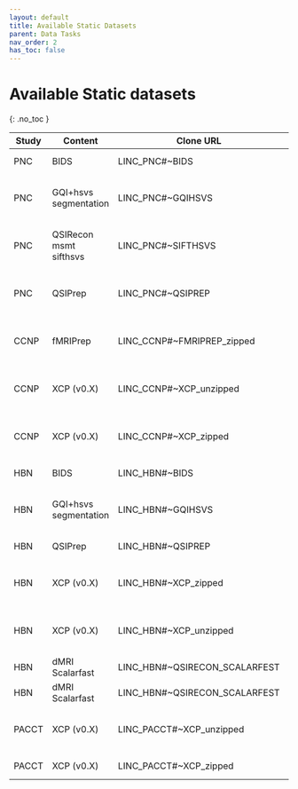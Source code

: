 ```yaml
---
layout: default
title: Available Static Datasets
parent: Data Tasks
nav_order: 2
has_toc: false
---
```


# Available Static datasets
{: .no_toc }

| Study | Content                | Clone URL                     | Format | Dataset ID                           |
| ----- | ---------------------- | ----------------------------- | ------ | ------------------------------------ |
| PNC   | BIDS                   | LINC_PNC#~BIDS                | Files  | Not yet transferred                  |
| PNC   | GQI+hsvs segmentation  | LINC_PNC#~GQIHSVS             | Files  | f20c2eb1-c839-4404-8dad-63f0a20a4fff |
| PNC   | QSIRecon msmt sifthsvs | LINC_PNC#~SIFTHSVS            | Zips   | 2642a99d-de75-437a-b63f-7da4ed36f330 |
| PNC   | QSIPrep                | LINC_PNC#~QSIPREP             | Zips   | 6af87a20-bfe5-458b-8773-cfe51e6200c6 |
| CCNP  | fMRIPrep               | LINC_CCNP#~FMRIPREP_zipped    | Zips   | eee0d711-f800-4725-8097-4c7b79c7d87f |
| CCNP  | XCP (v0.X)             | LINC_CCNP#~XCP_unzipped       | Files  | b464c213-ca15-4628-907e-f8c31a3d695e |
| CCNP  | XCP (v0.X)             | LINC_CCNP#~XCP_zipped         | Zips   | 0b9140e7-cbeb-463b-88a9-7cddf3a22dfb |
| HBN   | BIDS                   | LINC_HBN#~BIDS                | Files  | Not yet transferred                  |
| HBN   | GQI+hsvs segmentation  | LINC_HBN#~GQIHSVS             | Files  | 1da37bc2-7f6d-40c0-80d8-b07cbcdc7f15 |
| HBN   | QSIPrep                | LINC_HBN#~QSIPREP             | Zips   | Transfer in progress                 |
| HBN   | XCP (v0.X)             | LINC_HBN#~XCP_zipped          | Zips   | 83e5caef-474d-43cf-a3ba-c01cf3e99d5f |
| HBN   | XCP (v0.X)             | LINC_HBN#~XCP_unzipped        | Files  | 054aaebe-af3d-476c-aaff-1f8d361fb854 |
| HBN   | dMRI Scalarfast        | LINC_HBN#~QSIRECON_SCALARFEST | Zips   | Not yet transfered                   |
| HBN   | dMRI Scalarfast        | LINC_HBN#~QSIRECON_SCALARFEST | Files  | Not yet transfered                   |
| PACCT | XCP (v0.X)             | LINC_PACCT#~XCP_unzipped      | Files  | c70a1420-3c64-4585-8d42-bf972576e5cc |
| PACCT | XCP (v0.X)             | LINC_PACCT#~XCP_zipped        | Zips   | Transfer in progress                 |
